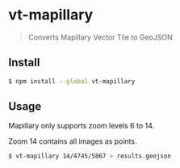 # vt-mapillary

> Converts Mapillary Vector Tile to GeoJSON

## Install

```bash
$ npm install --global vt-mapillary
```

## Usage

Mapillary only supports zoom levels 6 to 14.

Zoom 14 contains all images as points.

```bash
$ vt-mapillary 14/4745/5867 > results.geojson
```
